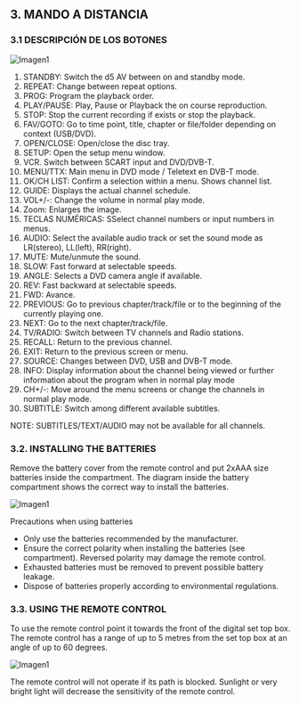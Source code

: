 ## 3. MANDO A DISTANCIA
### 3.1 DESCRIPCIÓN DE LOS BOTONES

![Imagen1](http://static.energysistem.com/images/manuals/42028/535658cbd805c.jpg)

1. STANDBY: Switch the d5 AV between on and standby mode.
2. REPEAT: Change between repeat options.
3. PROG: Program the playback order.
4. PLAY/PAUSE: Play, Pause or Playback the on course reproduction.
5. STOP: Stop the current recording if exists or stop the playback.
6. FAV/GOTO: Go to time point, title, chapter or file/folder depending on context (USB/DVD).
7. OPEN/CLOSE: Open/close the disc tray.
8. SETUP: Open the setup menu window.
9. VCR. Switch between SCART input and DVD/DVB-T.
10. MENU/TTX: Main menu in DVD mode / Teletext en DVB-T mode.
11. OK/CH LIST: Confirm a selection within a menu. Shows channel list.
12. GUIDE: Displays the actual channel schedule.
13. VOL+/-: Change the volume in normal play mode.
14. Zoom: Enlarges the image.
15. TECLAS NUMÉRICAS: SSelect channel numbers or input numbers in menus.
16. AUDIO: Select the available audio track or set the sound mode as LR(stereo), LL(left), RR(right).
17. MUTE: Mute/unmute the sound.
18. SLOW: Fast forward at selectable speeds.
19. ANGLE: Selects a DVD camera angle if available.
20. REV: Fast backward at selectable speeds.
21. FWD: Avance.
22. PREVIOUS: Go to previous chapter/track/file or to the beginning of the currently playing one.
23. NEXT: Go to the next chapter/track/file.
24. TV/RADIO: Switch between TV channels and Radio stations.
25. RECALL: Return to the previous channel.
26. EXIT: Return to the previous screen or menu.
27. SOURCE: Changes between DVD, USB and DVB-T mode.
28. INFO: Display information about the channel being viewed or further information about the program when in normal play mode
29. CH+/-: Move around the menu screens or change the channels in normal play mode.
30. SUBTITLE: Switch among different available subtitles.

NOTE: SUBTITLES/TEXT/AUDIO may not be available for all channels.

### 3.2. INSTALLING THE BATTERIES

Remove the battery cover from the remote control and put 2xAAA size batteries inside the compartment.
The diagram inside the battery compartment shows the correct way to install the batteries.

![Imagen1](http://static.energysistem.com/images/manuals/42028/53ce13353d7b1.jpg)

Precautions when using batteries
* Only use the batteries recommended by the manufacturer.
* Ensure the correct polarity when installing the batteries (see compartment). Reversed polarity may damage the remote control.
* Exhausted batteries must be removed to prevent possible battery leakage.
* Dispose of batteries properly according to environmental regulations.

### 3.3. USING THE REMOTE CONTROL
To use the remote control point it towards the front of the digital set top box.
The remote control has a range of up to 5 metres from the set top box at an angle of up to 60 degrees.

![Imagen1](http://static.energysistem.com/images/manuals/42028/53567865ad46a.jpg)

The remote control will not operate if its path is blocked.
Sunlight or very bright light will decrease the sensitivity of the remote control.
